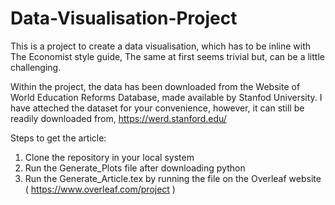 # Data-Visualisation-Project

This is a project to create a data visualisation, which has to be inline with The Economist style guide,
The same at first seems trivial but, can be a little challenging.

Within the project, the data has been downloaded from the Website of World Education Reforms Database, made available by Stanfod University.
I have atteched the dataset for your convenience, however, it can still be readily downloaded from, https://werd.stanford.edu/


Steps to get the article:

1. Clone the repository in your local system
2. Run the Generate_Plots file after downloading python
3. Run the Generate_Article.tex by running the file on the Overleaf website ( https://www.overleaf.com/project )

